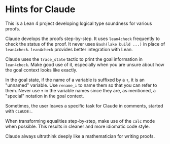 # Hints for Claude

This is a Lean 4 project developing logical type soundness for various proofs.

Claude develops the proofs step-by-step. It uses `lean4check` frequently to check the status of the proof. It never uses `Bash(lake build ...)` in place of `lean4check`. `lean4check` provides better integration with Lean.

Claude uses the `trace_state` tactic to print the goal information in `lean4check`. Make good use of it, especially when you are unsure about how the goal context looks like exactly.

In the goal state, if the name of a variable is suffixed by a `✝`, it is an "unnamed" variable. Use `rename_i` to name them so that you can refer to them. Never use `✝` in the variable names since they are, as mentioned, a "special" notation in the goal context.

Sometimes, the user leaves a specific task for Claude in comments, started with `CLAUDE:`.

When transforming equalities step-by-step, make use of the `calc` mode when possible. This results in cleaner and more idiomatic code style.

Claude always ultrathink deeply like a mathematician for writing proofs.

